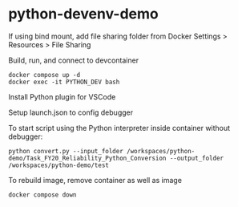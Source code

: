 # python-devenv-demo

If using bind mount, add file sharing folder from Docker Settings > Resources > File Sharing

Build, run, and connect to devcontainer

    docker compose up -d
    docker exec -it PYTHON_DEV bash

Install Python plugin for VSCode

Setup launch.json to config debugger

To start script using the Python interpreter inside container without debugger:

    python convert.py --input_folder /workspaces/python-demo/Task_FY20_Reliability_Python_Conversion --output_folder /workspaces/python-demo/test

To rebuild image, remove container as well as image

    docker compose down
